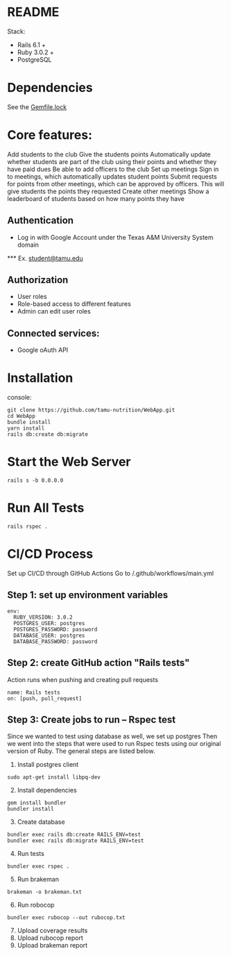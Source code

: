 # README


Stack:

* Rails 6.1 +
* Ruby 3.0.2 +
* PostgreSQL

# Dependencies 
 See the [Gemfile.lock](./Gemfile.lock)

# Core features:

Add students to the club
Give the students points
Automatically update whether students are part of the club using their points and whether they have paid dues
Be able to add officers to the club
Set up meetings
Sign in to meetings, which automatically updates student points
Submit requests for points from other meetings, which can be approved by officers.  This will give students the points they requested
Create other meetings
Show a leaderboard of students based on how many points they have


## Authentication

* Log in with Google Account under the Texas A&M University System domain

*** Ex. student@tamu.edu

## Authorization

* User roles
* Role-based access to different features
* Admin can edit user roles

## Connected services:

* Google oAuth API

# Installation

console:
```
git clone https://github.com/tamu-nutrition/WebApp.git
cd WebApp
bundle install
yarn install
rails db:create db:migrate
```
# Start the Web Server
```
rails s -b 0.0.0.0
```
# Run All Tests
```
rails rspec .

```
# CI/CD Process
Set up CI/CD through GitHub Actions
Go to /.github/workflows/main.yml

## Step 1: set up environment variables
```
env:
  RUBY_VERSION: 3.0.2
  POSTGRES_USER: postgres
  POSTGRES_PASSWORD: password
  DATABASE_USER: postgres
  DATABASE_PASSWORD: password
```
## Step 2: create GitHub action "Rails tests"
Action runs when pushing and creating pull requests
```
name: Rails tests
on: [push, pull_request]
```
## Step 3: Create jobs to run – Rspec test
Since we wanted to test using database as well, we set up postgres 
Then we went into the steps that were used to run Rspec tests using our original version of Ruby. The general steps are listed below. 

1.	Install postgres client
``` 
sudo apt-get install libpq-dev
```
2.	Install dependencies
```
gem install bundler
bundler install
``` 
3.	Create database
``` 
bundler exec rails db:create RAILS_ENV=test
bundler exec rails db:migrate RAILS_ENV=test
```
4.	Run tests
``` 
bundler exec rspec .
```
5.	Run brakeman
```
brakeman -o brakeman.txt
```
6.	Run robocop
``` 
bundler exec rubocop --out rubocop.txt
```
7.	Upload coverage results
8.	Upload rubocop report
9.	Upload brakeman report

